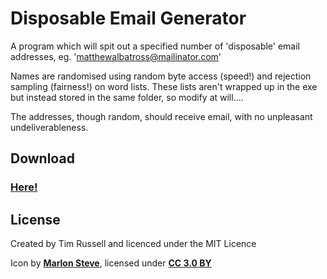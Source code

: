 # Disposable Email Generator

A program which will spit out a specified number of 'disposable' email addresses, eg. 'matthewalbatross@mailinator.com'

Names are randomised using random byte access (speed!) and rejection sampling (fairness!) on word lists. These lists aren't wrapped up in the exe but instead stored in the same folder, so modify at will....

The addresses, though random, should receive email, with no unpleasant undeliverableness.

## Download
### **[Here!]()**


## License

Created by Tim Russell and licenced under the MIT Licence

Icon by **[Marlon Steve](https://www.iconfinder.com/marlonspr17)**, licensed under **[CC 3.0 BY](http://creativecommons.org/licenses/by/3.0/)**

